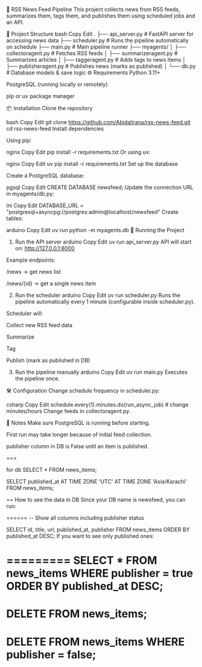 📰 RSS News Feed Pipeline
This project collects news from RSS feeds, summarizes them, tags them, and publishes them using scheduled jobs and an API.

📂 Project Structure
bash
Copy
Edit
.
├── api_server.py            # FastAPI server for accessing news data
├── scheduler.py             # Runs the pipeline automatically on schedule
├── main.py                  # Main pipeline runner
├── myagents/
│   ├── collectoragent.py    # Fetches RSS feeds
│   ├── summarizeragent.py   # Summarizes articles
│   ├── taggeragent.py       # Adds tags to news items
│   ├── publisheragent.py    # Publishes news (marks as published)
│   └── db.py                # Database models & save logic
⚙️ Requirements
Python 3.11+

PostgreSQL (running locally or remotely)

pip or uv package manager

📦 Installation
Clone the repository

bash
Copy
Edit
git clone https://github.com/Abidalirana/rss-news-feed.git
cd rss-news-feed
Install dependencies

Using pip:

nginx
Copy
Edit
pip install -r requirements.txt
Or using uv:

nginx
Copy
Edit
uv pip install -r requirements.txt
Set up the database

Create a PostgreSQL database:

pgsql
Copy
Edit
CREATE DATABASE newsfeed;
Update the connection URL in myagents/db.py:

ini
Copy
Edit
DATABASE_URL = "postgresql+asyncpg://postgres:admin@localhost/newsfeed"
Create tables:

arduino
Copy
Edit
uv run python -m myagents.db
🚀 Running the Project
1. Run the API server
arduino
Copy
Edit
uv run api_server.py
API will start on: http://127.0.0.1:8000

Example endpoints:

/news → get news list

/news/{id} → get a single news item

2. Run the scheduler
arduino
Copy
Edit
uv run scheduler.py
Runs the pipeline automatically every 1 minute (configurable inside scheduler.py).

Scheduler will:

Collect new RSS feed data

Summarize

Tag

Publish (mark as published in DB)

3. Run the pipeline manually
arduino
Copy
Edit
uv run main.py
Executes the pipeline once.

🛠 Configuration
Change schedule frequency in scheduler.py:

csharp
Copy
Edit
schedule.every(1).minutes.do(run_async_job)  # change minutes/hours
Change feeds in collectoragent.py.

📝 Notes
Make sure PostgreSQL is running before starting.

First run may take longer because of initial feed collection.

publisher column in DB is False until an item is published.



===

for db 
SELECT * FROM news_items;

SELECT published_at AT TIME ZONE 'UTC' AT TIME ZONE 'Asia/Karachi'
FROM news_items;

==
How to see the data in DB
Since your DB name is newsfeed, you can run:

======
-- Show all columns including publisher status


SELECT id, title, url, published_at, publisher
FROM news_items
ORDER BY published_at DESC;
If you want to see only published ones:

=========
SELECT * 
FROM news_items
WHERE publisher = true
ORDER BY published_at DESC;
====
DELETE FROM news_items;
===
DELETE FROM news_items WHERE publisher = false;
===